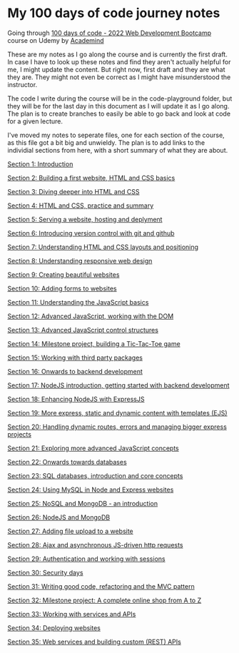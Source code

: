 # My 100 days of code journey notes

Going through [100 days of code - 2022 Web Development Bootcamp](https://www.udemy.com/course/100-days-of-code-web-development-bootcamp/) course on Udemy by [Academind](https://www.udemy.com/user/academind/)

These are my notes as I go along the course and is currently the first draft. In case I have to look up these notes and find they aren't actually helpful for me, I might update the content. But right now, first draft and they are what they are. They might not even be correct as I might have misunderstood the instructor.

The code I write during the course will be in the code-playground folder, but they will be for the last day in this document as I will update it as I go along. The plan is to create branches to easily be able to go back and look at code for a given lecture.

I've moved my notes to seperate files, one for each section of the course, as this file got a bit big and unwieldy. The plan is to add links to the individial sections from here, with a short summary of what they are about.

[Section 1: Introduction](https://github.com/bgrasmo/100daysofcode/blob/main/sections-01-10/Section-01.md#section-1-introduction)

[Section 2: Building a first website, HTML and CSS basics](https://github.com/bgrasmo/100daysofcode/blob/main/sections-01-10/Section-02.md#section-2-building-a-first-website-html-and-css-basics)

[Section 3: Diving deeper into HTML and CSS](https://github.com/bgrasmo/100daysofcode/blob/main/sections-01-10/Section-03.md#section-3-diving-deeper-into-html-and-css)

[Section 4: HTML and CSS, practice and summary](https://github.com/bgrasmo/100daysofcode/blob/main/sections-01-10/Section-04.md#section-4-html-and-css-practice-and-summary)

[Section 5: Serving a website, hosting and deplyment](https://github.com/bgrasmo/100daysofcode/blob/main/sections-01-10/Section-05.md#section-5-serving-a-website-hosting-and-deplyment)

[Section 6: Introducing version control with git and github](https://github.com/bgrasmo/100daysofcode/blob/main/sections-01-10/Section-06.md#section-6-introducing-version-control-with-git-and-github)

[Section 7: Understanding HTML and CSS layouts and positioning](https://github.com/bgrasmo/100daysofcode/blob/main/sections-01-10/Section-07.md#section-7-understanding-html-and-css-layouts-and-positioning)

[Section 8: Understanding responsive web design](https://github.com/bgrasmo/100daysofcode/blob/main/sections-01-10/Section-08.md#section-8-understanding-responsive-web-design)

[Section 9: Creating beautiful websites](https://github.com/bgrasmo/100daysofcode/blob/main/sections-01-10/Section-09.md#section-9-creating-beautiful-websites)

[Section 10: Adding forms to websites](https://github.com/bgrasmo/100daysofcode/blob/main/sections-01-10/Section-10.md#section-10-adding-forms-to-websites)

[Section 11: Understanding the JavaScript basics](https://github.com/bgrasmo/100daysofcode/blob/main/sections-11-20/Section-11.md#section-11-understanding-the-javascript-basics)

[Section 12: Advanced JavaScript, working with the DOM](https://github.com/bgrasmo/100daysofcode/blob/main/sections-11-20/Section-12.md#section-12-advanced-javascript-working-with-the-dom)

[Section 13: Advanced JavaScript control structures](https://github.com/bgrasmo/100daysofcode/blob/main/sections-11-20/Section-13.md#section-13-advanced-javascript-control-structures)

[Section 14: Milestone project, building a Tic-Tac-Toe game](https://github.com/bgrasmo/100daysofcode/blob/main/sections-11-20/Section-14.md#section-14-milestone-project-building-a-tic-tac-toe-game)

[Section 15: Working with third party packages](https://github.com/bgrasmo/100daysofcode/blob/main/sections-11-20/Section-15.md#section-15-working-with-third-party-packages)

[Section 16: Onwards to backend development](https://github.com/bgrasmo/100daysofcode/blob/main/sections-11-20/Section-16.md#section-16-onwards-to-backend-development)

[Section 17: NodeJS introduction, getting started with backend development](https://github.com/bgrasmo/100daysofcode/blob/main/sections-11-20/Section-17.md#section-17-nodejs-introduction-getting-started-with-backend-development)

[Section 18: Enhancing NodeJS with ExpressJS](https://github.com/bgrasmo/100daysofcode/blob/main/sections-11-20/Section-18.md#section-18-enhancing-nodejs-with-expressjs)

[Section 19: More express, static and dynamic content with templates (EJS)](https://github.com/bgrasmo/100daysofcode/blob/main/sections-11-20/Section-19.md#section-19-more-express-static-and-dynamic-content-with-templates-ejs)

[Section 20: Handling dynamic routes, errors and managing bigger express projects](https://github.com/bgrasmo/100daysofcode/blob/main/sections-11-20/Section-20.md#section-20-handling-dynamic-routes-errors-and-managing-bigger-express-projects)

[Section 21: Exploring more advanced JavaScript concepts](https://github.com/bgrasmo/100daysofcode/blob/main/sections-21-30/Section-21.md#section-21-exploring-more-advanced-javascript-concepts)

[Section 22: Onwards towards databases](https://github.com/bgrasmo/100daysofcode/blob/main/sections-21-30/Section-22.md#section-22-onwards-towards-databases)

[Section 23: SQL databases, introduction and core concepts](https://github.com/bgrasmo/100daysofcode/blob/main/sections-21-30/Section-23.md#section-23-sql-databases-introduction-and-core-concepts)

[Section 24: Using MySQL in Node and Express websites](https://github.com/bgrasmo/100daysofcode/blob/main/sections-21-30/Section-24.md#section-24-using-mysql-in-node-and-express-websites)

[Section 25: NoSQL and MongoDB - an introduction](https://github.com/bgrasmo/100daysofcode/blob/main/sections-21-30/Section-25.md#section-25-nosql-and-mongodb---an-introduction)

[Section 26: NodeJS and MongoDB](https://github.com/bgrasmo/100daysofcode/blob/main/sections-21-30/Section-26.md#section-26-nodejs-and-mongodb)

[Section 27: Adding file upload to a website](https://github.com/bgrasmo/100daysofcode/blob/main/sections-21-30/Section-27.md#section-27-adding-file-upload-to-a-website)

[Section 28: Ajax and asynchronous JS-driven http requests](https://github.com/bgrasmo/100daysofcode/blob/main/sections-21-30/Section-28.md#section-28-ajax-and-asynchronous-js-driven-http-requests)

[Section 29: Authentication and working with sessions](https://github.com/bgrasmo/100daysofcode/blob/main/sections-21-30/Section-29.md#section-29-authentication-and-working-with-sessions)

[Section 30: Security days](https://github.com/bgrasmo/100daysofcode/blob/main/sections-21-30/Section-30.md#section-30-security-days)

[Section 31: Writing good code, refactoring and the MVC pattern](https://github.com/bgrasmo/100daysofcode/blob/main/sections-31-37/Section-31.md#section-31-writing-good-code-refactoring-and-the-mvc-pattern)

[Section 32: Milestone project: A complete online shop from A to Z](https://github.com/bgrasmo/100daysofcode/blob/main/sections-31-37/Section-32.md#section-32-milestone-project-a-complete-online-shop-from-a-to-z)

[Section 33: Working with services and APIs](https://github.com/bgrasmo/100daysofcode/blob/main/sections-31-37/Section-33.md#section-33-working-with-services-and-apis)

[Section 34: Deploying websites](https://github.com/bgrasmo/100daysofcode/blob/main/sections-31-37/Section-34.md#section-34-deploying-websites)

[Section 35: Web services and building custom (REST) APIs](https://github.com/bgrasmo/100daysofcode/blob/main/sections-31-37/Section-35.md#section-35-web-services-and-building-custom-REST-apis)

